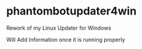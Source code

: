 # phantombotupdater4win
Rework of my Linux Updater for Windows

Will Add Information once it is running properly
